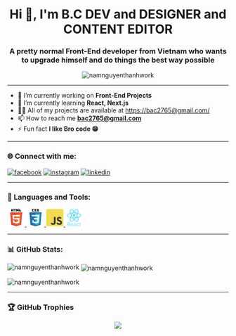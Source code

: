 <h1 align="center">Hi 👋, I'm B.C DEV and DESIGNER and CONTENT EDITOR</h1>
<h3 align="center">A pretty normal Front-End developer from Vietnam who wants to upgrade himself and do things the best way possible</h3>

<p align="center">
  <img src="https://komarev.com/ghpvc/?username=namnguyenthanhwork&label=Profile%20views&color=0e75b6&style=flat" alt="namnguyenthanhwork" />
</p>

---

* 🔭 I’m currently working on **Front-End Projects**
* 🌱 I’m currently learning **React, Next.js**
* 👨‍💻 All of my projects are available at [https://bac2765@gmail.com/](https://bac2765@gmail.com/)
* 📫 How to reach me **[bac2765@gmail.com](mailto:bac2765.@gmail.com)**
* ⚡ Fun fact **I like Bro code 😁**

---

### 🌐 Connect with me:

<p align="left">
<a href="https://facebook.com/yourname" target="blank"><img align="center" src="https://raw.githubusercontent.com/rahuldkjain/github-profile-readme-generator/master/src/images/icons/Social/facebook.svg" alt="facebook" height="30" width="40" /></a>
<a href="https://instagram.com/yourname" target="blank"><img align="center" src="https://raw.githubusercontent.com/rahuldkjain/github-profile-readme-generator/master/src/images/icons/Social/instagram.svg" alt="instagram" height="30" width="40" /></a>
<a href="https://www.linkedin.com/in/b-c-dev-2a9b3237b/" target="blank"><img align="center" src="https://raw.githubusercontent.com/rahuldkjain/github-profile-readme-generator/master/src/images/icons/Social/linked-in-alt.svg" alt="linkedin" height="30" width="40" /></a>
</p>

---

### 🚀 Languages and Tools:

<p align="left"> 
  <a href="https://developer.mozilla.org/en-US/docs/Web/HTML" target="_blank" rel="noreferrer"> <img src="https://raw.githubusercontent.com/devicons/devicon/master/icons/html5/html5-original-wordmark.svg" alt="html5" width="40" height="40"/> </a>
  <a href="https://developer.mozilla.org/en-US/docs/Web/CSS" target="_blank" rel="noreferrer"> <img src="https://raw.githubusercontent.com/devicons/devicon/master/icons/css3/css3-original-wordmark.svg" alt="css3" width="40" height="40"/> </a>
  <a href="https://developer.mozilla.org/en-US/docs/Web/JavaScript" target="_blank" rel="noreferrer"> <img src="https://raw.githubusercontent.com/devicons/devicon/master/icons/javascript/javascript-original.svg" alt="javascript" width="40" height="40"/> </a>
  <a href="https://reactjs.org/" target="_blank" rel="noreferrer"> <img src="https://raw.githubusercontent.com/devicons/devicon/master/icons/react/react-original-wordmark.svg" alt="react" width="40" height="40"/> </a>
</p>

---

### 📊 GitHub Stats:

<p><img align="left" src="https://github-readme-stats.vercel.app/api?username=namnguyenthanhwork&show_icons=true&locale=en&theme=radical" alt="namnguyenthanhwork" /></p>

<p>&nbsp;<img align="center" src="https://github-readme-streak-stats.herokuapp.com/?user=namnguyenthanhwork&theme=radical" alt="namnguyenthanhwork" /></p>

<p><img align="center" src="https://github-readme-stats.vercel.app/api/top-langs?username=namnguyenthanhwork&show_icons=true&locale=en&layout=compact&theme=radical" alt="namnguyenthanhwork" /></p>

---

### 🏆 GitHub Trophies
<p align="center">
  <img src="https://github-profile-trophy.vercel.app/?username=namnguyenthanhwork&theme=radical&no-frame=true&margin-w=15" />
</p>

